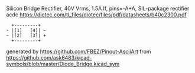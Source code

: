 Silicon Bridge Rectifier, 40V Vrms, 1.5A If, pins=-A+A, SIL-package
rectifier acdc
https://diotec.com/tl_files/diotec/files/pdf/datasheets/b40c2300.pdf


	  +---------+
	- |[1]   [4]| ~
	~ |[2]   [3]| +
	  +---------+


generated by https://github.com/FBEZ/Pinout-AsciiArt from https://github.com/ask6483/kicad-symbols/blob/master/Diode_Bridge.kicad_sym